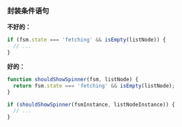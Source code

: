 ### 封装条件语句

**不好的：**
```js
if (fsm.state === 'fetching' && isEmpty(listNode)) {
  // ...
}
```

**好的：**
```js
function shouldShowSpinner(fsm, listNode) {
  return fsm.state === 'fetching' && isEmpty(listNode);
}

if (shouldShowSpinner(fsmInstance, listNodeInstance)) {
  // ...
}
```
